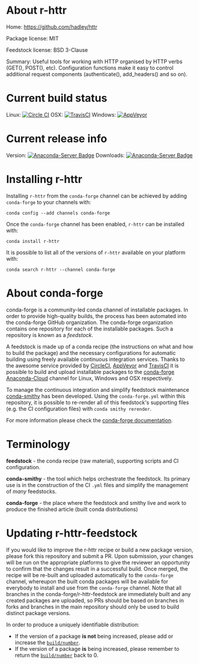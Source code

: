 About r-httr
============

Home: https://github.com/hadley/httr

Package license: MIT

Feedstock license: BSD 3-Clause

Summary: Useful tools for working with HTTP organised by HTTP verbs (GET(), POST(), etc). Configuration functions make it easy to control additional request components (authenticate(), add_headers() and so on).



Current build status
====================

Linux: [![Circle CI](https://circleci.com/gh/conda-forge/r-httr-feedstock.svg?style=shield)](https://circleci.com/gh/conda-forge/r-httr-feedstock)
OSX: [![TravisCI](https://travis-ci.org/conda-forge/r-httr-feedstock.svg?branch=master)](https://travis-ci.org/conda-forge/r-httr-feedstock)
Windows: [![AppVeyor](https://ci.appveyor.com/api/projects/status/github/conda-forge/r-httr-feedstock?svg=True)](https://ci.appveyor.com/project/conda-forge/r-httr-feedstock/branch/master)

Current release info
====================
Version: [![Anaconda-Server Badge](https://anaconda.org/conda-forge/r-httr/badges/version.svg)](https://anaconda.org/conda-forge/r-httr)
Downloads: [![Anaconda-Server Badge](https://anaconda.org/conda-forge/r-httr/badges/downloads.svg)](https://anaconda.org/conda-forge/r-httr)

Installing r-httr
=================

Installing `r-httr` from the `conda-forge` channel can be achieved by adding `conda-forge` to your channels with:

```
conda config --add channels conda-forge
```

Once the `conda-forge` channel has been enabled, `r-httr` can be installed with:

```
conda install r-httr
```

It is possible to list all of the versions of `r-httr` available on your platform with:

```
conda search r-httr --channel conda-forge
```


About conda-forge
=================

conda-forge is a community-led conda channel of installable packages.
In order to provide high-quality builds, the process has been automated into the
conda-forge GitHub organization. The conda-forge organization contains one repository
for each of the installable packages. Such a repository is known as a *feedstock*.

A feedstock is made up of a conda recipe (the instructions on what and how to build
the package) and the necessary configurations for automatic building using freely
available continuous integration services. Thanks to the awesome service provided by
[CircleCI](https://circleci.com/), [AppVeyor](http://www.appveyor.com/)
and [TravisCI](https://travis-ci.org/) it is possible to build and upload installable
packages to the [conda-forge](https://anaconda.org/conda-forge)
[Anaconda-Cloud](http://docs.anaconda.org/) channel for Linux, Windows and OSX respectively.

To manage the continuous integration and simplify feedstock maintenance
[conda-smithy](http://github.com/conda-forge/conda-smithy) has been developed.
Using the ``conda-forge.yml`` within this repository, it is possible to re-render all of
this feedstock's supporting files (e.g. the CI configuration files) with ``conda smithy rerender``.

For more information please check the [conda-forge documentation](https://conda-forge.org/docs/).

Terminology
===========

**feedstock** - the conda recipe (raw material), supporting scripts and CI configuration.

**conda-smithy** - the tool which helps orchestrate the feedstock.
                   Its primary use is in the construction of the CI ``.yml`` files
                   and simplify the management of *many* feedstocks.

**conda-forge** - the place where the feedstock and smithy live and work to
                  produce the finished article (built conda distributions)


Updating r-httr-feedstock
=========================

If you would like to improve the r-httr recipe or build a new
package version, please fork this repository and submit a PR. Upon submission,
your changes will be run on the appropriate platforms to give the reviewer an
opportunity to confirm that the changes result in a successful build. Once
merged, the recipe will be re-built and uploaded automatically to the
`conda-forge` channel, whereupon the built conda packages will be available for
everybody to install and use from the `conda-forge` channel.
Note that all branches in the conda-forge/r-httr-feedstock are
immediately built and any created packages are uploaded, so PRs should be based
on branches in forks and branches in the main repository should only be used to
build distinct package versions.

In order to produce a uniquely identifiable distribution:
 * If the version of a package **is not** being increased, please add or increase
   the [``build/number``](http://conda.pydata.org/docs/building/meta-yaml.html#build-number-and-string).
 * If the version of a package **is** being increased, please remember to return
   the [``build/number``](http://conda.pydata.org/docs/building/meta-yaml.html#build-number-and-string)
   back to 0.